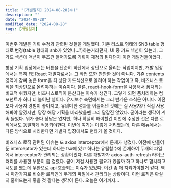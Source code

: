 ```yaml
---
title: "[개발일지] 2024-08-28(수)"
description: ""
date: "2024-08-28"
modified_date: "2024-08-28"
tags: [개발일지]
---
```


이번주 개발은 기획 수정과 관련된 것들을 개발했다. 기존 리스트 형태의 SNB table 형태로 변경(table 형태의 snb가 있었나…?)하는거라던지, UI 중 카드 섹션이 있는데, 그 가드 섹션에 액션이 무조건 들어가도록 기획이 재정의 된다던지 이런 개발건들이었다.

항상 기획 입장에서는 버튼을 단순히 하단에서 상단으로 올리는 작업이지만, 개발 입장에서는 특히 FE React 개발자로서는 그 작업 또한 만만한 것이 아니다. 기존 contents 영역에 감싸 놓은 form을 최 상단 카드섹션으로 올려야 하는 작업이고 즉, 비즈니스 로직을 최상단으로 올려야하는 이슈이다. 물론, react-hook-form을 사용해서 폼처리는 비교적 쉬웠지만, 비즈니스로직이 분산되는 이슈가 생긴다. 그렇게 되면 폼처리하는 컴포넌트가 하나 더 늘어난 셈이다. 유지보수 측면에서는 그리 반가운 소식은 아니다. 이전보다 사용자 경험이 좋아지고, 유의미한 성과를 이끌어낸 것에는 실 사용자가 직접 사용해봐야 알겠지만, 당장 해당 기획을 바라봤을땐 그리 달갑진 않았다. 굳이라는 생각이 계속 들었다. 뭐가 좋다 정답은 없지만, 하나 확실히 해야할건 이번에 수정한 건은 다른 로직에서도 동일하게 적용되야한다. 이번에 여기는 이렇게 처리했는데, 다른 메뉴에서는 다른 방식으로 처리한다면 개발자 입장에서도 현타가 올 것이다.

비즈니스 로직 관련된 이슈는 또 axios interceptor에서 문제가 생겼다. 이전에 만들어둔 interceptor가 있는데 하나는 tsx에 있고 하나는 유틸함수에 존재하여 두개의 파일에서 interceptor가 관리되는 상황이었다. 다른 개발자가 axios-auth-refresh 라이브러리를 사용한 부분이 좀 걸렸다. 굳이 저걸 사용할 필요가 있을까 하고 하나로 합치려고 시도를 했는데 무한으로 api 호출되는 이슈가 있었다. 이건 좀 더 지켜봐야할거 같다. 역시 마찬가지로 비슷한 로직인데 두개의 파일에서 관리되는 상황이다. 이런 로직은 확실히 줄어드는게 좋을 것 같다는 생각이 든다. 오늘은 여기까지...
